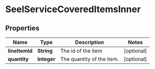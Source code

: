 

# SeelServiceCoveredItemsInner


## Properties

| Name | Type | Description | Notes |
|------------ | ------------- | ------------- | -------------|
|**lineItemId** | **String** | The id of the item |  [optional] |
|**quantity** | **Integer** | The quantity of the item. |  [optional] |



